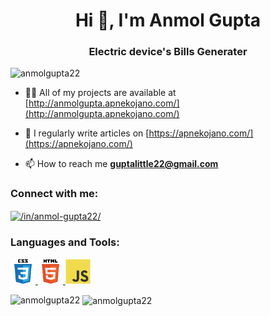 <h1 align="center">Hi 👋, I'm Anmol Gupta</h1>
<h3 align="center">Electric device's Bills Generater</h3>

<p align="left"> <img src="https://komarev.com/ghpvc/?username=anmolgupta22&label=Profile%20views&color=0e75b6&style=flat" alt="anmolgupta22" /> </p>

- 👨‍💻 All of my projects are available at [http://anmolgupta.apnekojano.com/](http://anmolgupta.apnekojano.com/)

- 📝 I regularly write articles on [https://apnekojano.com/](https://apnekojano.com/)

- 📫 How to reach me **guptalittle22@gmail.com**

<h3 align="left">Connect with me:</h3>
<p align="left">
<a href="https://linkedin.com/in//in/anmol-gupta22/" target="blank"><img align="center" src="https://raw.githubusercontent.com/rahuldkjain/github-profile-readme-generator/master/src/images/icons/Social/linked-in-alt.svg" alt="/in/anmol-gupta22/" height="30" width="40" /></a>
</p>

<h3 align="left">Languages and Tools:</h3>
<p align="left"> <a href="https://www.w3schools.com/css/" target="_blank" rel="noreferrer"> <img src="https://raw.githubusercontent.com/devicons/devicon/master/icons/css3/css3-original-wordmark.svg" alt="css3" width="40" height="40"/> </a> <a href="https://www.w3.org/html/" target="_blank" rel="noreferrer"> <img src="https://raw.githubusercontent.com/devicons/devicon/master/icons/html5/html5-original-wordmark.svg" alt="html5" width="40" height="40"/> </a> <a href="https://developer.mozilla.org/en-US/docs/Web/JavaScript" target="_blank" rel="noreferrer"> <img src="https://raw.githubusercontent.com/devicons/devicon/master/icons/javascript/javascript-original.svg" alt="javascript" width="40" height="40"/> </a> </p>

<p><img align="left" src="https://github-readme-stats.vercel.app/api/top-langs?username=anmolgupta22&show_icons=true&locale=en&layout=compact" alt="anmolgupta22" /></p>

<p>&nbsp;<img align="center" src="https://github-readme-stats.vercel.app/api?username=anmolgupta22&show_icons=true&locale=en" alt="anmolgupta22" /></p>

